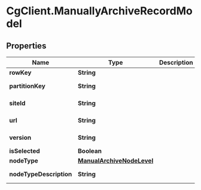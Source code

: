 # CgClient.ManuallyArchiveRecordModel

## Properties

Name | Type | Description | Notes
------------ | ------------- | ------------- | -------------
**rowKey** | **String** |  | 
**partitionKey** | **String** |  | [optional] [readonly] 
**siteId** | **String** |  | [optional] [readonly] 
**url** | **String** |  | [optional] [readonly] 
**version** | **String** |  | [optional] [readonly] 
**isSelected** | **Boolean** |  | [optional] 
**nodeType** | [**ManualArchiveNodeLevel**](ManualArchiveNodeLevel.md) |  | [optional] 
**nodeTypeDescription** | **String** |  | [optional] [readonly] 


